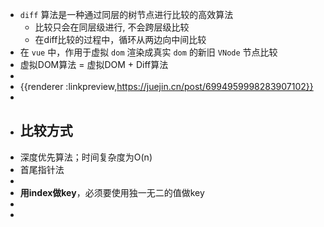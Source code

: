 - `diff` 算法是一种通过同层的树节点进行比较的高效算法
	- 比较只会在同层级进行, 不会跨层级比较
	- 在diff比较的过程中，循环从两边向中间比较
- 在 `vue` 中，作用于虚拟 `dom` 渲染成真实 `dom` 的新旧 `VNode` 节点比较
- 虚拟DOM算法 = 虚拟DOM + Diff算法
-
- {{renderer :linkpreview,https://juejin.cn/post/6994959998283907102}}
-
- ## 比较方式
- 深度优先算法；时间复杂度为O(n)
- 首尾指针法
-
- **用index做key**，必须要使用独一无二的值做key
-
-